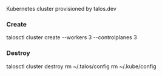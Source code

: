 Kubernetes cluster provisioned by talos.dev

### Create

talosctl cluster create --workers 3 --controlplanes 3

### Destroy

talosctl cluster destroy
rm ~/.talos/config
rm ~/.kube/config

